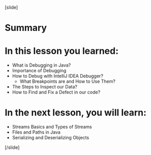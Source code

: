 [slide]
# Summary


# In this lesson you learned:

- What is Debugging in Java? 
- Importance of Debugging
- How to Debug with IntelliJ IDEA Debugger?
    - What Breakpoints are and How to Use Them?
- The Steps to Inspect our Data?
- How to Find and Fix a Defect in our code?
   
# In the next lesson, you will learn:

- Streams Basics and Types of Streams
- Files and Paths in Java
- Serializing and Deserializing Objects

[/slide]
